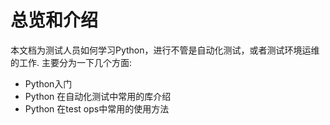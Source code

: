 # 总览和介绍

本文档为测试人员如何学习Python，进行不管是自动化测试，或者测试环境运维的工作.
主要分为一下几个方面:

- Python入门
- Python 在自动化测试中常用的库介绍
- Python 在test ops中常用的使用方法
